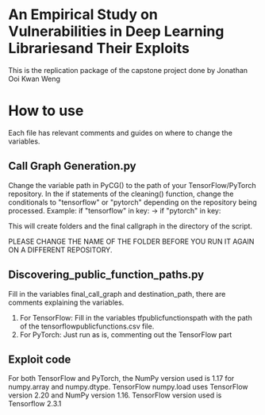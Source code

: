# An Empirical Study on Vulnerabilities in Deep Learning Librariesand Their Exploits
This is the replication package of the capstone project done by Jonathan Ooi Kwan Weng

# How to use
Each file has relevant comments and guides on where to change the variables.
## Call Graph Generation.py
   Change the variable path in PyCG() to the path of your TensorFlow/PyTorch repository.
   In the if statements of the cleaning() function, change the conditionals to "tensorflow" or "pytorch" depending on the repository being processed.
   Example:  if "tensorflow" in key: ->  if "pytorch" in key:
   
   This will create folders and the final callgraph in the directory of the script.
   
   PLEASE CHANGE THE NAME OF THE FOLDER BEFORE YOU RUN IT AGAIN ON A DIFFERENT REPOSITORY.

## Discovering_public_function_paths.py
   Fill in the variables final_call_graph and destination_path, there are comments explaining the variables.
   1. For TensorFlow:
      Fill in the variables tfpublicfunctionspath with the path of the tensorflowpublicfunctions.csv file.
   2. For PyTorch:
      Just run as is, commenting out the TensorFlow part
      
## Exploit code
   For both TensorFlow and PyTorch, the NumPy version used is 1.17 for numpy.array and numpy.dtype.
   TensorFlow numpy.load uses TensorFlow version 2.20 and NumPy version 1.16.
   TensorFlow version used is Tensorflow 2.3.1
   
